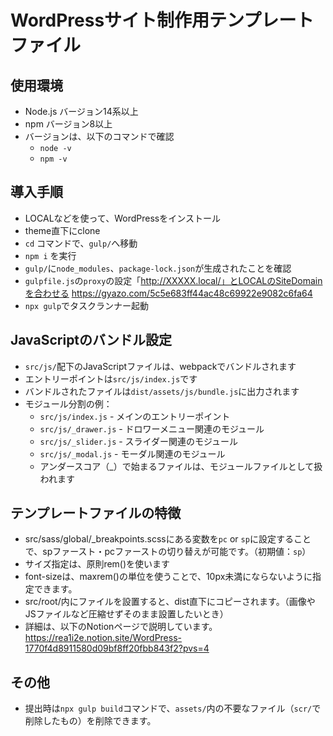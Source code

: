 # WordPressサイト制作用テンプレートファイル

## 使用環境
- Node.js バージョン14系以上
- npm バージョン8以上
- バージョンは、以下のコマンドで確認
  - `node -v`
  - `npm -v`


## 導入手順
- LOCALなどを使って、WordPressをインストール
- theme直下にclone
- `cd` コマンドで、`gulp/`へ移動
- `npm i` を実行
- `gulp/`に`node_modules`、`package-lock.json`が生成されたことを確認
- `gulpfile.js`の`proxy`の設定「http://XXXXX.local/」とLOCALのSiteDomainを合わせる
  https://gyazo.com/5c5e683ff44ac48c69922e9082c6fa64
- `npx gulp`でタスクランナー起動

## JavaScriptのバンドル設定
- `src/js/`配下のJavaScriptファイルは、webpackでバンドルされます
- エントリーポイントは`src/js/index.js`です
- バンドルされたファイルは`dist/assets/js/bundle.js`に出力されます
- モジュール分割の例：
  - `src/js/index.js` - メインのエントリーポイント
  - `src/js/_drawer.js` - ドロワーメニュー関連のモジュール
  - `src/js/_slider.js` - スライダー関連のモジュール
  - `src/js/_modal.js` - モーダル関連のモジュール
  - アンダースコア（_）で始まるファイルは、モジュールファイルとして扱われます

## テンプレートファイルの特徴
  - src/sass/global/_breakpoints.scssにある変数を`pc` or `sp`に設定することで、spファースト・pcファーストの切り替えが可能です。（初期値：`sp`）
  - サイズ指定は、原則rem()を使います
  - font-sizeは、maxrem()の単位を使うことで、10px未満にならないように指定できます。
  - src/root/内にファイルを設置すると、dist直下にコピーされます。（画像やJSファイルなど圧縮せずそのまま設置したいとき）
  - 詳細は、以下のNotionページで説明しています。
  https://rea1i2e.notion.site/WordPress-1770f4d8911580d09bf8ff20fbb843f2?pvs=4
  
## その他
- 提出時は`npx gulp build`コマンドで、`assets/`内の不要なファイル（`scr/`で削除したもの）を削除できます。
